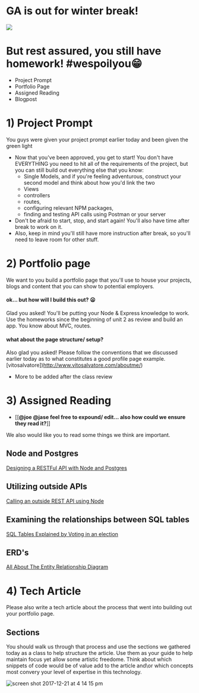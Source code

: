 # GA is out for winter break!

![](https://media.giphy.com/media/3o84sHZ1291qLdjhGU/giphy.gif)

# But rest assured, you still have homework! #wespoilyou:grin:

-  Project Prompt
-  Portfolio Page
-  Assigned Reading
-  Blogpost


# 1) Project Prompt
You guys were given your project prompt earlier today and been given the green light  
- Now that you've been approved, you get to start! You don't have EVERYTHING you need to hit all of the requirements of the project, but you can still build out everything else that you know: 
  - Single Models, and if you're feeling adventurous, construct your second model and think about how you'd link the two 
  - Views 
  - controllers 
  - routes, 
  - configuring relevant NPM packages, 
  - finding and testing API calls using Postman or your server
- Don't be afraid to start, stop, and start again! You'll also have time after break to work on it.
- Also, keep in mind you'll still have more instruction after break, so you'll need to leave room for other stuff.
# 2) Portfolio page 
We want to you build a portfolio page that you'll use to house your projects, blogs and content that you can show to potential employers.

#### ok... but how will I build this out? :frowning:
Glad you asked! You'll be putting your Node & Express knowledge to work. Use the homeworks since the beginning of unit 2 as review and build an app. You know about MVC, routes.

#### what about the page structure/ setup?
Also glad you asked! Please follow the conventions that we discussed earlier today as to what constitutes a good profile page example. 
[vitosalvatore])http://www.vitosalvatore.com/aboutme/)
- More to be added after the class review


# 3) Assigned Reading 
-  [[**@joe @jase feel free to expound/ edit... also how could we ensure they read it?**]]

We also would like you to read some things we think are important.  

## Node and Postgres
[Designing a RESTFul API with Node and Postgres](http://mherman.org/blog/2016/03/13/designing-a-restful-api-with-node-and-postgres/#.WjyIWFQ-fR0)

## Utilizing outside APIs
[Calling an outside REST API using Node](https://www.rapiddg.com/blog/calling-rest-api-nodejs-script)

## Examining the relationships between SQL tables 
[SQL Tables Explained by Voting in an election](https://medium.freecodecamp.org/sql-tables-explained-by-voting-in-the-infamous-2016-election-de638dd9db7)

## ERD's
[All About The Entity Relationship Diagram](https://www.smartdraw.com/entity-relationship-diagram/)
<!---
This link is about using Sequalize instead of Postges...I'd like to keep their attention soley on Postgre
[Object-Relational Mapping in Node.js](https://www.codementor.io/hari577/object-relational-mapping-in-nodejs-with-sequelize-du1088h3l)
--->

### 

# 4) Tech Article

Please also write a tech article about the process that went into building out your portfolio page.

## Sections

You should walk us through that process and use the sections we gathered today as a class to help structure the article. Use them as your guide to help maintain focus yet allow some artistic freedome.  Think about which snippets of code would be of value add to the article and\or which concepts most convery your level of expertise in this technology. 


![screen shot 2017-12-21 at 4 14 15 pm](https://git.generalassemb.ly/storage/user/8723/files/0a739cec-e66a-11e7-9e2d-a97e84b706d4)



